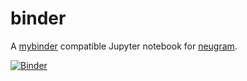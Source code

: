 # binder

A [mybinder](https://mybinder.org) compatible Jupyter notebook for [neugram](https://neugram.io).

[![Binder](https://mybinder.org/badge.svg)](https://mybinder.org/v2/gh/go-hep/binder/master)
